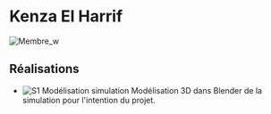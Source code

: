 # Kenza El Harrif

 ![Membre_w]( https://fakeimg.pl/400x400?text=z)

 ## Réalisations

 <!-- Une image par semaine de la réalisation dont tu es le plus fier avec une légende -->

* ![S1 Modélisation simulation](https://fakeimg.pl/400x400?text=Concept) Modélisation 3D dans Blender de la simulation pour l'intention du projet.
